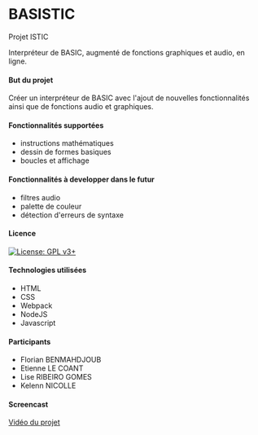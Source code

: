# BASISTIC
Projet ISTIC

Interpréteur de BASIC, augmenté de fonctions graphiques et audio, en ligne.

#### But du projet

Créer un interpréteur de BASIC avec l'ajout de nouvelles fonctionnalités ainsi que de fonctions audio et graphiques.

#### Fonctionnalités supportées

- instructions mathématiques
- dessin de formes basiques
- boucles et affichage

#### Fonctionnalités à developper dans le futur

- filtres audio
- palette de couleur
- détection d'erreurs de syntaxe

#### Licence

<a href="https://www.gnu.org/licenses/gpl-3.0"><img src="https://img.shields.io/badge/License-GPL%20v3%2B-blue.svg" alt="License: GPL v3+"></a>


#### Technologies utilisées

- HTML
- CSS
- Webpack
- NodeJS
- Javascript

#### Participants

- Florian BENMAHDJOUB
- Etienne LE COANT
- Lise RIBEIRO GOMES
- Kelenn NICOLLE

#### Screencast
[Vidéo du projet](https://youtu.be/DDAT34dY2z0)
    
